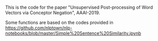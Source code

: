 
This is the code for the paper "Unsupervised Post-processing of Word Vectors via Conceptor Negation", AAAI-2019.

Some functions are based on the codes provided in  https://github.com/nlptown/nlp-notebooks/blob/master/Simple%20Sentence%20Similarity.ipynb

